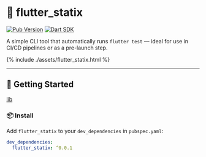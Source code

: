 # 🧪 flutter_statix

[![Pub Version](https://miro.medium.com/v2/resize:fit:1400/1*L4cZRB82nitqRygZ9dJdTA.png)](https://github.com/adinath-nikam/flutter_statix)
[![Dart SDK](https://img.shields.io/badge/dart-%3E%3D2.17.0-blue.svg)](https://dart.dev)

A simple CLI tool that automatically runs `flutter test` — ideal for use in CI/CD pipelines or as a pre-launch step.

{% include ./assets/flutter_statix.html %}

---

## 🚀 Getting Started
[lib](lib)
### 📦 Install

Add `flutter_statix` to your `dev_dependencies` in `pubspec.yaml`:

```yaml
dev_dependencies:
  flutter_statix: ^0.0.1
